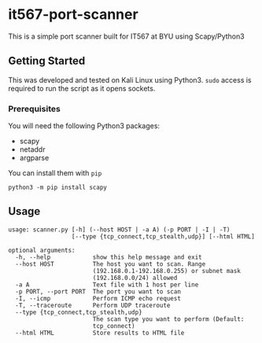# it567-port-scanner

This is a simple port scanner built for IT567 at BYU using Scapy/Python3

## Getting Started

This was developed and tested on Kali Linux using Python3. `sudo` access is required to run the script as it opens sockets.

### Prerequisites

You will need the following Python3 packages:
* scapy
* netaddr
* argparse

You can install them with `pip`
```
python3 -m pip install scapy
```

## Usage
```
usage: scanner.py [-h] (--host HOST | -a A) (-p PORT | -I | -T)
                  [--type {tcp_connect,tcp_stealth,udp}] [--html HTML]

optional arguments:
  -h, --help            show this help message and exit
  --host HOST           The host you want to scan. Range
                        (192.168.0.1-192.168.0.255) or subnet mask
                        (192.168.0.0/24) allowed
  -a A                  Text file with 1 host per line
  -p PORT, --port PORT  The port you want to scan
  -I, --icmp            Perform ICMP echo request
  -T, --traceroute      Perform UDP traceroute
  --type {tcp_connect,tcp_stealth,udp}
                        The scan type you want to perform (Default:
                        tcp_connect)
  --html HTML           Store results to HTML file
```
